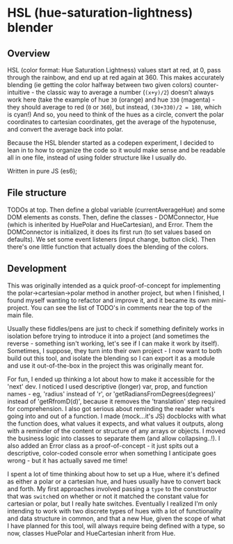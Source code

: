 # HSL (hue-saturation-lightness) blender

## Overview

HSL (color format: Hue Saturation Lightness) values start at red, at 0, pass through the rainbow, and end up at red again at 360. This makes accurately blending (ie getting the color halfway between two given colors) counter-intuitive - the classic way to average a number (`(x+y)/2`) doesn’t always work here (take the example of hue `30` (orange) and hue `330` (magenta) - they should average to red (`0` or `360`), but instead, `(30+330)/2 = 180`, which is cyan!) And so, you need to think of the hues as a circle, convert the polar coordinates to cartesian coordinates, get the average of the hypotenuse, and convert the average back into polar.

Because the HSL blender started as a codepen experiment, I decided to lean in to how to organize the code so it would make sense and be readable all in one file, instead of using folder structure like I usually do.

Written in pure JS (es6);

## File structure

TODOs at top. Then define a global variable (currentAverageHue) and some DOM elements as consts.
Then, define the classes - DOMConnector, Hue (which is inherited by HuePolar and HueCartesian), and Error.
Them the DOMConnector is initialized, it does its first run (to set values based on defaults). We set some event listeners (input change, button click).
Then there's one little function that actually does the blending of the colors.

## Development

This was originally intended as a quick proof-of-concept for implementing the polar->cartesian->polar method in another project, but when I finished, I found myself wanting to refactor and improve it, and it became its own mini-project. You can see the list of TODO's in comments near the top of the main file.

Usually these fiddles/pens are just to check if something definitely works in isolation before trying to introduce it into a project (and sometimes the reverse - something isn't working, let's see if I can make it work by itself). Sometimes, I suppose, they turn into their own project - I now want to both build out this tool, and isolate the blending so I can export it as a module and use it out-of-the-box in the project this was originally meant for.

For fun, I ended up thinking a lot about how to make it accessible for the 'next' dev. I noticed I used descriptive (longer) var, prop, and function names - eg, 'radius' instead of 'r', or 'getRadiansFromDegrees(degrees)' instead of 'getRfromD(d)', because it removes the 'translation' step required for comprehension.
I also got serious about reminding the reader what's going into and out of a function. I made (mock...it's JS) docblocks with what the function does, what values it expects, and what values it outputs, along with a reminder of the content or structure of any arrays or objects.
I moved the business logic into classes to separate them (and allow collapsing..!).
I also added an Error class as a proof-of-concept - it just spits out a descriptive, color-coded console error when something I anticipate goes wrong - but it has actually saved me time!

I spent a lot of time thinking about how to set up a Hue, where it's defined as either a polar or a cartesian hue, and hues usually have to convert back and forth. My first approaches involved passing a `type` to the constructor that was `switch`ed on whether or not it matched the constant value for cartesian or polar, but I really hate switches.
Eventually I realized I'm only intending to work with two discrete types of hues with a lot of functionality and data structure in common, and that a new Hue, given the scope of what I have planned for this tool, will always require being defined with a type, so now, classes HuePolar and HueCartesian inherit from Hue.
